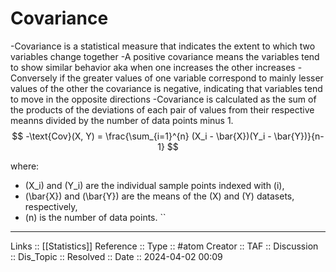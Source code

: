 # Covariance

-Covariance is a statistical measure that indicates the extent to which two variables change together
-A positive covariance means the variables tend to show similar behavior aka when one increases the other increases
-Conversely if the greater values of one variable correspond to mainly lesser values of the other the covariance is negative, indicating that variables tend to move in the opposite directions
-Covariance is calculated as the sum of the products of the deviations of each pair of values from their respective meanns divided by the number of data points minus 1.
$$
-\text{Cov}(X, Y) = \frac{\sum_{i=1}^{n} (X_i - \bar{X})(Y_i - \bar{Y})}{n-1}
$$

where:
- \(X_i\) and \(Y_i\) are the individual sample points indexed with \(i\),
- \(\bar{X}\) and \(\bar{Y}\) are the means of the \(X\) and \(Y\) datasets, respectively,
- \(n\) is the number of data points.
``
---
Links :: [[Statistics]]
Reference ::
Type :: #atom
Creator ::
TAF ::
Discussion ::
Dis_Topic :: 
Resolved ::
Date :: 2024-04-02 00:09
